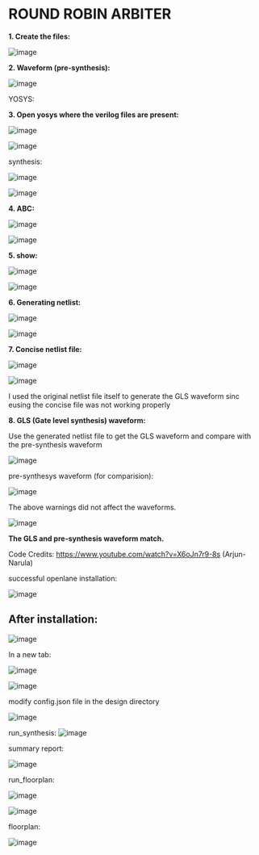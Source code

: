 # ROUND ROBIN ARBITER

__1. Create the files:__
   
![image](https://github.com/Navya-tayi/pes_rr_arbiter/assets/79205242/fd2e38ab-6ff5-409e-8580-45c13f37b907.png)

__2. Waveform (pre-synthesis):__

![image](https://github.com/Navya-tayi/pes_rr_arbiter/assets/79205242/b89d35b3-5f8a-4f57-907c-c7626f41768f.png)

YOSYS:

__3. Open yosys where the verilog files are present:__

![image](https://github.com/Navya-tayi/pes_rr_arbiter/assets/79205242/77580f96-f90d-491f-bfba-d12a635edc60.png)


![image](https://github.com/Navya-tayi/pes_rr_arbiter/assets/79205242/6a7e3535-b118-4e58-aaef-ad46193da4c0.png)

synthesis:

![image](https://github.com/Navya-tayi/pes_rr_arbiter/assets/79205242/56c30750-9cd8-41d2-b0b2-069546e5633f.png)


![image](https://github.com/Navya-tayi/pes_rr_arbiter/assets/79205242/3c32c520-f6ee-4076-9142-0fbc608016b4.png)

__4. ABC:__

![image](https://github.com/Navya-tayi/pes_rr_arbiter/assets/79205242/5c2d69a9-6f1e-48e2-9ab8-018c8fc74cd8.png)

![image](https://github.com/Navya-tayi/pes_rr_arbiter/assets/79205242/0d6e5721-f6c5-4f8d-9261-f97165ad9edb.png)

__5. show:__

![image](https://github.com/Navya-tayi/pes_rr_arbiter/assets/79205242/b2cf5b41-26b7-47cc-b4d1-173670a26c15.png)

![image](https://github.com/Navya-tayi/pes_rr_arbiter/assets/79205242/1e8a4701-1061-4240-9484-c525d7d7e8a2.png)

__6. Generating netlist:__

![image](https://github.com/Navya-tayi/pes_rr_arbiter/assets/79205242/677c45e8-f673-41ba-a1d2-6fbcc1129a65.png)


![image](https://github.com/Navya-tayi/pes_rr_arbiter/assets/79205242/212d9c74-da12-4380-8401-399ea49386f5.png)

__7. Concise netlist file:__

![image](https://github.com/Navya-tayi/pes_rr_arbiter/assets/79205242/d19ce7d8-fee7-4467-8d38-4a96c5d5cd00.png)

![image](https://github.com/Navya-tayi/pes_rr_arbiter/assets/79205242/3e7acee3-425c-4121-bb0e-05fcef986cf0.png)

I used the original netlist file itself to generate the GLS waveform sinc eusing the concise file was not working properly

__8. GLS (Gate level synthesis) waveform:__

Use the generated netlist file to get the GLS waveform and compare with the pre-synthesis waveform

![image](https://github.com/Navya-tayi/pes_rr_arbiter/assets/79205242/4ab29d70-ca7d-4351-a6cb-1307bfc8a7e3)

pre-synthesys waveform (for comparision):

![image](https://github.com/Navya-tayi/pes_rr_arbiter/assets/79205242/b89d35b3-5f8a-4f57-907c-c7626f41768f.png)

The above warnings did not affect the waveforms.

![image](https://github.com/Navya-tayi/pes_rr_arbiter/assets/79205242/13e5d330-81aa-4009-92fc-6669d7ac933a.png)

__The GLS and pre-synthesis waveform match.__

Code Credits:
https://www.youtube.com/watch?v=X6oJn7r9-8s (Arjun-Narula)

successful openlane installation:

![image](https://github.com/Navya-tayi/pes_rr_arbiter/assets/79205242/f0ce46f3-5c05-4f7e-84d9-1774112695cc)


## After installation:

![image](https://github.com/Navya-tayi/pes_rr_arbiter/assets/79205242/92c7fc06-0e9b-4285-819a-9a99bcf3894f)


In a new tab:

![image](https://github.com/Navya-tayi/pes_rr_arbiter/assets/79205242/80051c9a-bf1b-4368-9dcb-2b4bcb39da6a)


![image](https://github.com/Navya-tayi/pes_rr_arbiter/assets/79205242/f6204385-38cf-48e9-b83e-41d1d36aee04)

modify config.json file in the design directory

![image](https://github.com/Navya-tayi/pes_rr_arbiter/assets/79205242/26ba25bc-eb43-4386-b548-168d4e0dfa09)


run_synthesis:
![image](https://github.com/Navya-tayi/pes_rr_arbiter/assets/79205242/d4960d44-e15c-4fbf-ad3f-93f4b8cdba43)

summary report:

![image](https://github.com/Navya-tayi/pes_rr_arbiter/assets/79205242/a44ce181-a325-480c-96ec-cb35ae60f24c)

run_floorplan:

![image](https://github.com/Navya-tayi/pes_rr_arbiter/assets/79205242/8fad6a53-85a4-4ab4-87df-d3153617f851)


![image](https://github.com/Navya-tayi/pes_rr_arbiter/assets/79205242/43699c2a-f66c-4dbc-9862-b6318e1939e7)

floorplan:

![image](https://github.com/Navya-tayi/pes_rr_arbiter/assets/79205242/d730e5c0-eacb-49d8-9a36-58975927fded)










